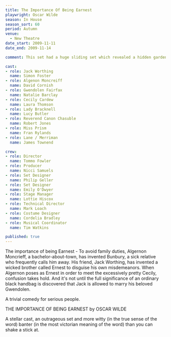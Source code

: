 ```yaml
---
title: The Importance Of Being Earnest
playwright: Oscar Wilde
season: In House
season_sort: 60
period: Autumn
venue:
  - New Theatre
date_start: 2009-11-11
date_end: 2009-11-14

comment: This set had a huge sliding set which revealed a hidden garden!

cast:
- role: Jack Worthing
  name: Simon Foster
- role: Algenon Moncreiff
  name: David Cornish
- role: Gwendolen Fairfax
  name: Natalie Barclay
- role: Cecily Cardew
  name: Laura Thomson
- role: Lady Bracknell
  name: Lucy Butler
- role: Reverend Canon Chasuble
  name: Robert Jones
- role: Miss Prism
  name: Fran Rylands
- role: Lane / Merriman
  name: James Townend

crew:
- role: Director
  name: Tommo Fowler
- role: Producer
  name: Nicci Samuels
- role: Set Designer
  name: Philip Geller
- role: Set Designer
  name: Emily O'Dwyer
- role: Stage Manager
  name: Lottie Hiscox
- role: Technical Director
  name: Mark Loach
- role: Costume Designer
  name: Cordelia Bradley
- role: Musical Coordinator
  name: Tim Watkins

published: true
---
```


The importance of being Earnest - To avoid family duties, Algernon Moncrieff, a bachelor-about-town, has invented Bunbury, a sick relative who frequently calls him away. His friend, Jack Worthing, has invented a wicked brother called Ernest to disguise his own misdemeanors. When Algernon poses as Ernest in order to meet the excessively pretty Cecily, confusion takes hold. And it's not until the full significance of an ordinary black handbag is discovered that Jack is allowed to marry his beloved Gwendolen.

A trivial comedy for serious people.

THE IMPORTANCE OF BEING EARNEST by OSCAR WILDE

A stellar cast, an outrageous set and more witty (in the true sense of the word) banter (in the most victorian meaning of the word) than you can shake a stick at.

